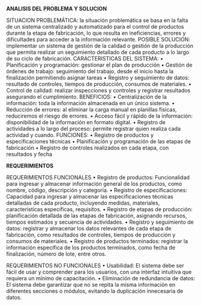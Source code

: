 **ANALISIS DEL PROBLEMA Y SOLUCION**

SITUACION PROBLEMÁTICA: la situación problemática se basa en la falta de un sistema centralizado y automatizado para el control de productos durante la etapa de fabricación, lo que resulta en ineficiencias, errores y dificultades para acceder a la información relevante.
POSIBLE SOLUCION: implementar un sistema de gestión de la calidad o gestión de la producción que permita realizar un seguimiento detallado de cada producto a lo largo de su ciclo de fabricación.
CARACTERISTICAS DEL SISTEMA:
•	Planificación y programación: gestionar el plan de producción
•	Gestión de órdenes de trabajo: seguimiento del trabajo, desde el inicio hasta la finalización permitiendo asignar tareas
•	Registro y seguimiento de datos: resultado de controles, tiempos de producción, consumos de materiales.
•	Control de calidad: realizar inspecciones y controles y registrar resultados asegurando el cumplimiento.
BENEFICIOS:
•	Centralización de la información: toda la información almacenada en un único sistema.
•	Reducción de errores: al eliminar la carga manual en planillas físicas, reduciremos el riesgo de errores.
•	Acceso fácil y rápido de la información: disponibilidad de la información en formato digital. 
•	Registro de actividades a lo largo del proceso: permite registrar quien realiza cada actividad y cuando.
FUNCIONES:
•	Registro de productos y especificaciones técnicas
•	Planificación y programación de las etapas de fabricación
•	Registro de controles realizados en cada etapa, con resultados y fecha

**REQUERIMIENTOS**

REQUERIMIENTOS FUNCIONALES
•	Registro de productos: Funcionalidad para ingresar y almacenar información general de los productos, como nombre, código, descripción y categoría.
•	Registro de especificaciones: Capacidad para ingresar y almacenar las especificaciones técnicas detalladas de cada producto, incluyendo medidas, materiales, características específicas, requisitos.
•	Registro de etapas de producción: planificación detallada de las etapas de fabricación, asignando recursos, tiempos estimados y secuencia de actividades.
•	Registro y seguimiento de datos: registrar y almacenar los datos relevantes de cada etapa de fabricación, como resultados de controles, tiempos de producción y consumos de materiales.
•	Registro de productos terminados: registrar la información específica de los productos terminados, como fecha de finalización, número de lote, entre otros.

REQUERIMIENTOS NO FUNCIONALES
•	Usabilidad: El sistema debe ser fácil de usar y comprender para los usuarios, con una interfaz intuitiva que requiera un mínimo de capacitación.
•	Eliminación de redundancia de datos: El sistema debe garantizar que no se repita la misma información en diferentes secciones o módulos, evitando la duplicación innecesaria de datos.
